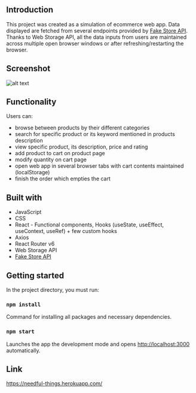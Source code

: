 ## Introduction

This project was created as a simulation of ecommerce web app. Data displayed are fetched from several endpoints provided by [Fake Store API](https://fakestoreapi.com/). Thanks to Web Storage API, all the data inputs from users are maintained across multiple open browser windows or after refreshing/restarting the browser.

## Screenshot
![alt text](https://gcdnb.pbrd.co/images/93mlc3Cpbtwy.png?o=1)

## Functionality

Users can:
- browse between products by their different categories
- search for specific product or its keyword mentioned in products description
- view specific product, its description, price and rating
- add product to cart on product page
- modify quantity on cart page
- open web app in several browser tabs with cart contents maintained (localStorage)
- finish the order which empties the cart

## Built with

- JavaScript
- CSS
- React - Functional components, Hooks (useState, useEffect, useContext, useRef) + few custom hooks
- Axios
- React Router v6
- Web Storage API
- [Fake Store API](https://fakestoreapi.com/)

## Getting started

In the project directory, you must run:

### `npm install`

Command for installing all packages and necessary dependencies.

### `npm start`

Launches the app the development mode and opens [http://localhost:3000](http://localhost:3000) automatically.

## Link

https://needful-things.herokuapp.com/
